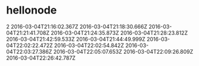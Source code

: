 hellonode
=========

2
2016-03-04T21:16:02.367Z
2016-03-04T21:18:30.666Z
2016-03-04T21:21:41.708Z
2016-03-04T21:24:35.873Z
2016-03-04T21:28:23.812Z
2016-03-04T21:42:59.533Z
2016-03-04T21:44:49.999Z
2016-03-04T22:02:22.472Z
2016-03-04T22:02:54.842Z
2016-03-04T22:03:27.386Z
2016-03-04T22:05:07.653Z
2016-03-04T22:09:26.809Z
2016-03-04T22:26:42.787Z
